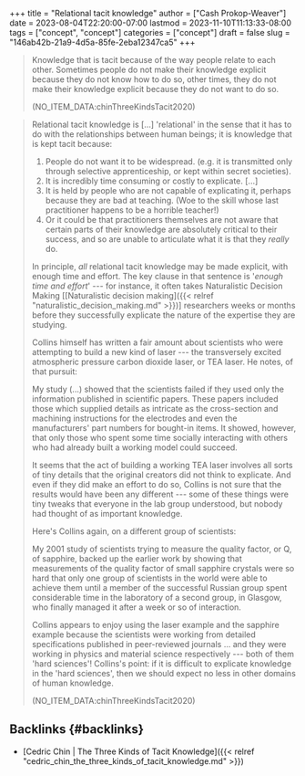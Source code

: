 +++
title = "Relational tacit knowledge"
author = ["Cash Prokop-Weaver"]
date = 2023-08-04T22:20:00-07:00
lastmod = 2023-11-10T11:13:33-08:00
tags = ["concept", "concept"]
categories = ["concept"]
draft = false
slug = "146ab42b-21a9-4d5a-85fe-2eba12347ca5"
+++

> Knowledge that is tacit because of the way people relate to each other. Sometimes people do not make their knowledge explicit because they do not know how to do so, other times, they do not make their knowledge explicit because they do not want to do so.
>
> (NO_ITEM_DATA:chinThreeKindsTacit2020)

<!--quoteend-->

> Relational tacit knowledge is [...] 'relational' in the sense that it has to do with the relationships between human beings; it is knowledge that is kept tacit because:
>
> 1.  People do not want it to be widespread. (e.g. it is transmitted only through selective apprenticeship, or kept within secret societies).
> 2.  It is incredibly time consuming or costly to explicate. [...]
> 3.  It is held by people who are not capable of explicating it, perhaps because they are bad at teaching. (Woe to the skill whose last practitioner happens to be a horrible teacher!)
> 4.  Or it could be that practitioners themselves are not aware that certain parts of their knowledge are absolutely critical to their success, and so are unable to articulate what it is that they _really_ do.
>
> In principle, _all_ relational tacit knowledge may be made explicit, with enough time and effort. The key clause in that sentence is '_enough time and effort_' --- for instance, it often takes Naturalistic Decision Making [[Naturalistic decision making]({{< relref "naturalistic_decision_making.md" >}})] researchers weeks or months before they successfully explicate the nature of the expertise they are studying.
>
> Collins himself has written a fair amount about scientists who were attempting to build a new kind of laser --- the transversely excited atmospheric pressure carbon dioxide laser, or TEA laser. He notes, of that pursuit:
>
> <div class="quote2">
>
> My study (...) showed that the scientists failed if they used only the information published in scientific papers. These papers included those which supplied details as intricate as the cross-section and machining instructions for the electrodes and even the manufacturers' part numbers for bought-in items. It showed, however, that only those who spent some time socially interacting with others who had already built a working model could succeed.
>
> </div>
>
> It seems that the act of building a working TEA laser involves all sorts of tiny details that the original creators did not think to explicate. And even if they did make an effort to do so, Collins is not sure that the results would have been any different --- some of these things were tiny tweaks that everyone in the lab group understood, but nobody had thought of as important knowledge.
>
> Here's Collins again, on a different group of scientists:
>
> <div class="quote2">
>
> My 2001 study of scientists trying to measure the quality factor, or Q, of sapphire, backed up the earlier work by showing that measurements of the quality factor of small sapphire crystals were so hard that only one group of scientists in the world were able to achieve them until a member of the successful Russian group spent considerable time in the laboratory of a second group, in Glasgow, who finally managed it after a week or so of interaction.
>
> </div>
>
> Collins appears to enjoy using the laser example and the sapphire example because the scientists were working from detailed specifications published in peer-reviewed journals ... and they were working in physics and material science respectively --- both of them 'hard sciences'! Collins's point: if it is difficult to explicate knowledge in the 'hard sciences', then we should expect no less in other domains of human knowledge.
>
> (NO_ITEM_DATA:chinThreeKindsTacit2020)


## Backlinks {#backlinks}

-   [Cedric Chin | The Three Kinds of Tacit Knowledge]({{< relref "cedric_chin_the_three_kinds_of_tacit_knowledge.md" >}})
